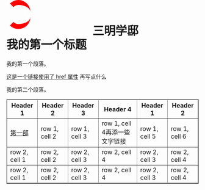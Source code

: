 <!DOCTYPE html>
<html>
<html lang="en">
<head>
    <meta charset="UTF-8">
    <meta name="viewport" content="width=device-width, initial-scale=1.0">
    <title>首页</title>
    <style>
        h1{
            font-family:'Microsoft YaHei' 'Lucida Sans','Lucida Sans Regular', 'Lucida Grande', 'Lucida Sans Unicode', Geneva, Verdana, sans-serif;
            
            color:blue;
            font-size: 30px;
            font-weight: bold;
            font-style: normal;
            letter-spacing:0px;
        }
     .demo * {
 width: 130px;
 height: 50px;
 border:1px solid transparent;
 margin: 15px;
position: absolute;
top:40px;
left:438px;
 }
    </style>
</head>
<body>
<style>
#triangle-up {
width: 50px;
height: 50px;
border-left: 13px solid transparent;

border-right: 13px solid red;
border-top: 13px solid red;
border-bottom: 13px solid red;
border-top-left-radius: 50px;
border-top-right-radius: 50px;
border-bottom-left-radius: 50px;
border-bottom-right-radius: 50px;
position: absolute;
top:0px;
}
#triangle-down{
width: 15px;
height: 50px;
margin-left:5px;
-webkit-transform: skew(26deg);
-moz-transform: skew(10deg);

background: red;
position:  absolute;/*relative;*/
top:34px;
left:427px;
}
</style>
<div id="triangle-up"></div>
<div id="triangle-down"></div>
<div class="demo">
   <h1> 三明学邸</h1>
    </div>
<h1>我的第一个标题</h1>
<p>我的第一个段落。

 <a href="https://sanmingxuedi.github.io/index.html">这是一个链接使用了 href 属性</a>
 再写点什么
 </p>
 <p>我的第二个段落。
 <table border="1">
    <tr>
        <th>Header 1</th>
        <th>Header 2</th>
        <th>Header 3</th>
        <th>Header 4</th>
        <th>Header 1</th>
        <th>Header 2</th>
    </tr>
    <tr>
        <td><a href="https://sanmingxuedi.github.io/index.html">第一部</a></td>
        <td>row 1, cell 2</td>
        <td>row 1, cell 3</td>
        <td>row 1, cell 4再添一些文字链接</td>
        <td>row 1, cell 5</td>
        <td>row 1, cell 6</td>
    </tr>
    <tr>
        <td>row 2, cell 1</td>
        <td>row 2, cell 2</td>
        <td>row 2, cell 3</td>
        <td>row 2, cell 4</td>
        <td>row 2, cell 3</td>
        <td>row 2, cell 4</td>
    </tr>
    <tr>
        <td>row 2, cell 1</td>
        <td>row 2, cell 2</td>
        <td>row 2, cell 3</td>
        <td>row 2, cell 4</td>
        <td>row 2, cell 3</td>
        <td>row 2, cell 4</td>
    </tr>
</table>
</p>
</body>
</html>
